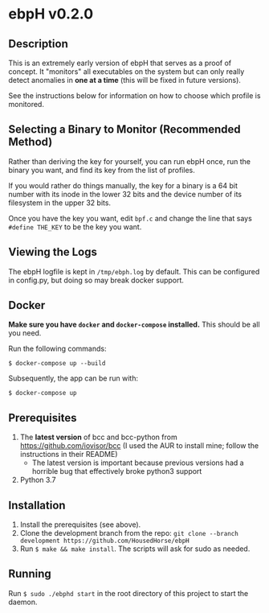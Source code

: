 # ebpH v0.2.0

## Description

This is an extremely early version of ebpH that serves as a proof of concept.
It "monitors" all executables on the system but can only really detect anomalies in **one at a time**
(this will be fixed in future versions).

See the instructions below for information on how to choose which profile is monitored.

## Selecting a Binary to Monitor (Recommended Method)

Rather than deriving the key for yourself, you can run ebpH once,
run the binary you want, and find its key from the list of profiles.

If you would rather do things manually, the key for a binary is a 64 bit number with its inode in the lower 32
bits and the device number of its filesystem in the upper 32 bits.

Once you have the key you want, edit `bpf.c` and change the line that says `#define THE_KEY` to be the key you want.

## Viewing the Logs

The ebpH logfile is kept in `/tmp/ebph.log` by default. This can be configured in config.py, but doing so may break docker support.

## Docker

**Make sure you have `docker` and `docker-compose` installed.** This should be all you need.

Run the following commands:

```
$ docker-compose up --build
```

Subsequently, the app can be run with:

```
$ docker-compose up
```

## Prerequisites

1. The **latest version** of bcc and bcc-python from https://github.com/iovisor/bcc (I used the AUR to install mine; follow the instructions in their README)
    - The latest version is important because previous versions had a horrible bug that effectively broke python3 support
1. Python 3.7

## Installation

1. Install the prerequisites (see above).
1. Clone the development branch from the repo: `git clone --branch development https://github.com/HousedHorse/ebpH`
1. Run `$ make && make install`. The scripts will ask for sudo as needed.

## Running

Run `$ sudo ./ebphd start` in the root directory of this project to start the daemon.
